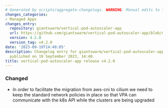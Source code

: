 ```yaml
---
# Generated by scripts/aggregate-changelogs. WARNING: Manual edits to this files will be overwritten.
changes_categories:
- Managed Apps
changes_entry:
  repository: giantswarm/vertical-pod-autoscaler-app
  url: https://github.com/giantswarm/vertical-pod-autoscaler-app/blob/master/CHANGELOG.md#420---2023-09-19
  version: 4.2.0
  version_tag: v4.2.0
date: '2023-09-19T14:40:05'
description: Changelog entry for giantswarm/vertical-pod-autoscaler-app version 4.2.0,
  published on 19 September 2023, 14:40.
title: vertical-pod-autoscaler-app release v4.2.0
---
```


### Changed
- In order to facilitate the migration from aws-cni to cilium we need to keep the standard network policies in place so that VPA can communicate with the k8s API while the clusters are being upgraded
